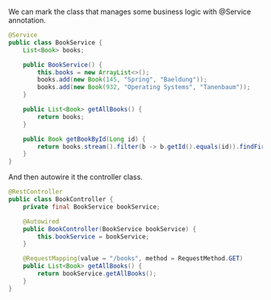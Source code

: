 We can mark the class that manages some business logic with @Service annotation.

```java
@Service
public class BookService {
    List<Book> books;

    public BookService() {
        this.books = new ArrayList<>();
        books.add(new Book(145, "Spring", "Baeldung"));
        books.add(new Book(932, "Operating Systems", "Tanenbaum"));
    }

    public List<Book> getAllBooks() {
        return books;
    }

    public Book getBookById(Long id) {
        return books.stream().filter(b -> b.getId().equals(id)).findFirst().get();
    }
}
```

And then autowire it the controller class.

```java
@RestController
public class BookController {
    private final BookService bookService;

    @Autowired
    public BookController(BookService bookService) {
        this.bookService = bookService;
    }

    @RequestMapping(value = "/books", method = RequestMethod.GET)
    public List<Book> getAllBooks() {
        return bookService.getAllBooks();
    }
}
```